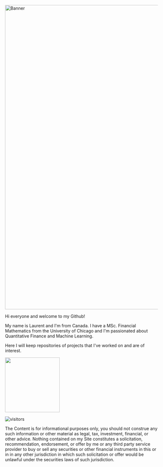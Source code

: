 <img src="https://miro.medium.com/max/3600/0*JKyzq_e9TUlb84wX" alt="Banner" width = "1000">

Hi everyone and welcome to my Github! 

My name is Laurent and I'm from Canada. I have a MSc. Financial Mathematics from the University of Chicago and I'm passionated about Quantitative Finance and Machine Learning. 

Here I will keep repositories of projects that I've worked on and are of interest.

<img height="180em" src="https://github-readme-stats.vercel.app/api?username=lanteignel93&theme=cobalt&show_icons=true&hide_border=true&&count_private=true&include_all_commits=true" />

![visitors](https://visitor-badge.glitch.me/badge?page_id=lanteignel93.visitor-badge)

The Content is for informational purposes only, you should not construe any such information or other material as legal, tax, investment, financial, or other advice. Nothing contained on my Site constitutes a solicitation, recommendation, endorsement, or offer by me or any third party service provider to buy or sell any securities or other financial instruments in this or in in any other jurisdiction in which such solicitation or offer would be unlawful under the securities laws of such jurisdiction.
